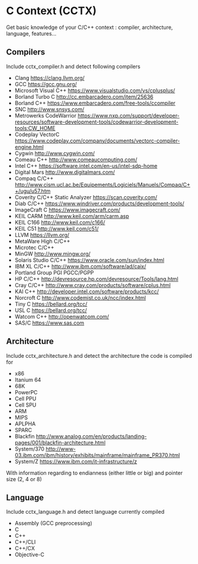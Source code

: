 # C Context (CCTX)
Get basic knowledge of your C/C++ context : compiler, architecture, language, features...

## Compilers
Include cctx_compiler.h and detect following compilers
 * Clang https://clang.llvm.org/
 * GCC https://gcc.gnu.org/
 * Microsoft Visual C++ https://www.visualstudio.com/vs/cplusplus/
 * Borland Turbo C http://cc.embarcadero.com/item/25636
 * Borland C++ https://www.embarcadero.com/free-tools/ccompiler
 * SNC http://www.snsys.com/
 * Metrowerks CodeWarrior https://www.nxp.com/support/developer-resources/software-development-tools/codewarrior-development-tools:CW_HOME
 * Codeplay VectorC https://www.codeplay.com/company/documents/vectorc-compiler-engine.html
 * Cygwin http://www.cygwin.com/
 * Comeau C++ http://www.comeaucomputing.com/
 * Intel C++ https://software.intel.com/en-us/intel-sdp-home
 * Digital Mars http://www.digitalmars.com/
 * Compaq C/C++ http://www.cism.ucl.ac.be/Equipements/Logiciels/Manuels/Compaq/C++/ugu/u57.htm
 * Coverity C/C++ Static Analyzer https://scan.coverity.com/
 * Diab C/C++ https://www.windriver.com/products/development-tools/
 * ImageCraft C https://www.imagecraft.com/
 * KEIL CARM http://www.keil.com/arm/carm.asp
 * KEIL C166 http://www.keil.com/c166/
 * KEIL C51 http://www.keil.com/c51/
 * LLVM https://llvm.org/
 * MetaWare High C/C++
 * Microtec C/C++
 * MinGW http://www.mingw.org/
 * Solaris Studio C/C++ https://www.oracle.com/sun/index.html
 * IBM XL C/C++ http://www.ibm.com/software/ad/caix/
 * Portland Group PGI PGCC/PGPP
 * HP C/C++ http://devresource.hp.com/devresource/Tools/lang.html
 * Cray C/C++ http://www.cray.com/products/software/cplus.html
 * KAI C++ http://developer.intel.com/software/products/kcc/
 * Norcroft C http://www.codemist.co.uk/ncc/index.html
 * Tiny C https://bellard.org/tcc/
 * USL C https://bellard.org/tcc/
 * Watcom C++ http://openwatcom.com/
 * SAS/C https://www.sas.com
 
## Architecture
Include cctx_architecture.h and detect the architecture the code is compiled for
 * x86
 * Itanium 64
 * 68K
 * PowerPC
 * Cell PPU
 * Cell SPU
 * ARM
 * MIPS
 * APLPHA
 * SPARC
 * Blackfin http://www.analog.com/en/products/landing-pages/001/blackfin-architecture.html
 * System/370 http://www-03.ibm.com/ibm/history/exhibits/mainframe/mainframe_PR370.html
 * System/Z https://www.ibm.com/it-infrastructure/z

With information regarding to endianness (either little or big) and pointer size (2, 4 or 8)

## Language
Include cctx_language.h and detect language currently compiled
 * Assembly (GCC preprocessing)
 * C
 * C++
 * C++/CLI
 * C++/CX
 * Objective-C
